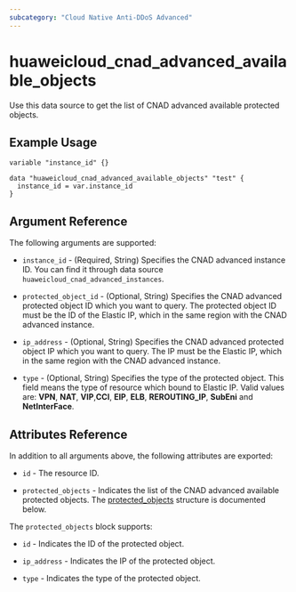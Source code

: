 ```yaml
---
subcategory: "Cloud Native Anti-DDoS Advanced"
---
```


# huaweicloud_cnad_advanced_available_objects

Use this data source to get the list of CNAD advanced available protected objects.

## Example Usage

```hcl
variable "instance_id" {}

data "huaweicloud_cnad_advanced_available_objects" "test" {
  instance_id = var.instance_id
}
```

## Argument Reference

The following arguments are supported:

* `instance_id` - (Required, String) Specifies the CNAD advanced instance ID. You can find it through data source
  `huaweicloud_cnad_advanced_instances`.

* `protected_object_id` - (Optional, String) Specifies the CNAD advanced protected object ID which you want to query.
  The protected object ID must be the ID of the Elastic IP, which in the same region with the CNAD advanced instance.

* `ip_address` - (Optional, String) Specifies the CNAD advanced protected object IP which you want to query.
  The IP must be the Elastic IP, which in the same region with the CNAD advanced instance.

* `type` - (Optional, String) Specifies the type of the protected object. This field means the type of resource which
  bound to Elastic IP. Valid values are: **VPN**, **NAT**, **VIP**,**CCI**, **EIP**, **ELB**, **REROUTING_IP**,
  **SubEni** and **NetInterFace**.

## Attributes Reference

In addition to all arguments above, the following attributes are exported:

* `id` - The resource ID.

* `protected_objects` - Indicates the list of the CNAD advanced available protected objects.
  The [protected_objects](#advancedAvailableProtectedObjects) structure is documented below.

<a name="advancedAvailableProtectedObjects"></a>
The `protected_objects` block supports:

* `id` - Indicates the ID of the protected object.

* `ip_address` - Indicates the IP of the protected object.

* `type` - Indicates the type of the protected object.
